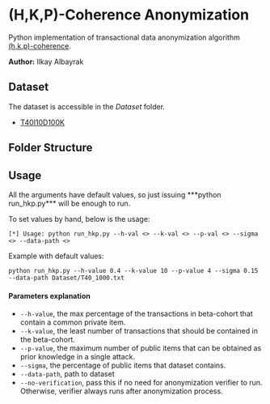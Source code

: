 <h1>(H,K,P)-Coherence Anonymization </h1>
Python implementation of transactional data anonymization 
algorithm <a href="https://dl.acm.org/doi/10.1145/1401890.1401982">(h,k,p)-coherence</a>.

<p><b>Author:</b> Ilkay Albayrak</p>

<h2>Dataset</h2>
The dataset is accessible in the <i>Dataset</i> folder.


* <a href="http://fimi.uantwerpen.be/data/T40I10D100K.dat">T40I10D100K</a>      

<h2>Folder Structure</h2>

<h2>Usage</h2>
All the arguments have default values, so just issuing ***python run_hkp.py*** will be enough to run.


To set values by hand, below is the usage:
```shell
[*] Usage: python run_hkp.py --h-val <> --k-val <> --p-val <> --sigma <> --data-path <>
```

Example with default values:
```shell
python run_hkp.py --h-value 0.4 --k-value 10 --p-value 4 --sigma 0.15 --data-path Dataset/T40_1000.txt 
```
#### Parameters explanation
* `--h-value`, the max percentage of the transactions in beta-cohort that contain a common private item.
* `--k-value`, the least number of transactions that should be contained in the beta-cohort.
* `--p-value`, the maximum number of public items that can be obtained as prior knowledge in a single attack.
* `--sigma`, the percentage of public items that dataset contains.
* `--data-path`, path to dataset
* `--no-verification`, pass this if no need for anonymization verifier to run. Otherwise, verifier always runs after anonymization process. 
